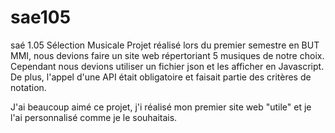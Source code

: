 # sae105
saé 1.05 Sélection Musicale
Projet réalisé lors du premier semestre en BUT MMI, nous devions faire un site web répertoriant 5 musiques de notre choix.
Cependant nous devions utiliser un fichier json et les afficher en Javascript. De plus, l'appel d'une API était obligatoire et faisait partie des critères de notation.

J'ai beaucoup aimé ce projet, j'i réalisé mon premier site web "utile" et je l'ai personnalisé comme je le souhaitais.
